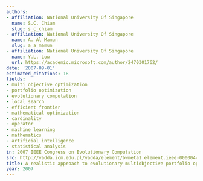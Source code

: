 ```yaml
---
authors:
- affiliation: National University Of Singapore
  name: S.C. Chiam
  slug: s_c_chiam
- affiliation: National University Of Singapore
  name: A. Al Mamun
  slug: a_a_mamun
- affiliation: National University Of Singapore
  name: Y.L. Low
  url: https://academic.microsoft.com/author/2470301762/
date: '2007-09-01'
estimated_citations: 18
fields:
- multi objective optimization
- portfolio optimization
- evolutionary computation
- local search
- efficient frontier
- mathematical optimization
- cardinality
- operator
- machine learning
- mathematics
- artificial intelligence
- statistical analysis
in: 2007 IEEE Congress on Evolutionary Computation
src: http://yadda.icm.edu.pl/yadda/element/bwmeta1.element.ieee-000004424473
title: A realistic approach to evolutionary multiobjective portfolio optimization
year: 2007
---
```

